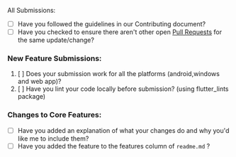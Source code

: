 All Submissions:

* [ ] Have you followed the guidelines in our Contributing document?
* [ ] Have you checked to ensure there aren't other open [Pull Requests](https://github.com/adeeteya/Awake-AlarmApp/pulls) for the same update/change?

### New Feature Submissions:

1. [ ] Does your submission work for all the platforms (android,windows and web app)?
2. [ ] Have you lint your code locally before submission? (using flutter_lints package)

### Changes to Core Features:

* [ ] Have you added an explanation of what your changes do and why you'd like me to include them?
* [ ] Have you added the feature to the features column of ```readme.md``` ?
